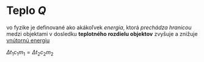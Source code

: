 # Teplo *Q*
vo fyzike je definované ako akákoľvek *energia*, ktorá *prechádza hranicou* medzi objektami v dosledku **teplotného rozdielu objektov**
zvyšuje a znižuje [vnútornú energiu](vnútorná%20energia.md)

$\Delta{}t_1c_1m_1 = \Delta{}t_2c_2m_2$